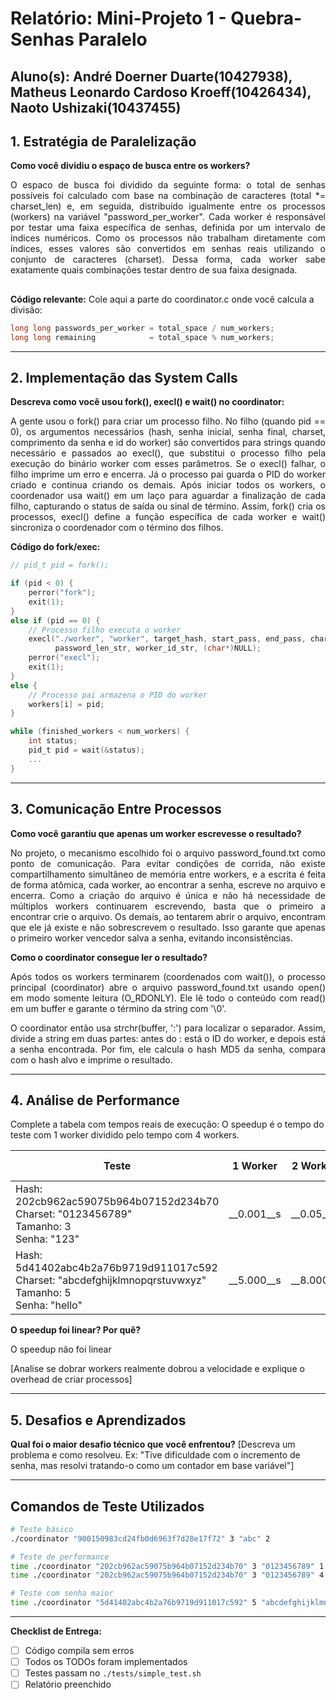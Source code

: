 # Relatório: Mini-Projeto 1 - Quebra-Senhas Paralelo

**Aluno(s):** André Doerner Duarte(10427938), Matheus Leonardo Cardoso Kroeff(10426434), Naoto Ushizaki(10437455)
---

## 1. Estratégia de Paralelização

**Como você dividiu o espaço de busca entre os workers?**

<div align="justify">
  O espaco de busca foi dividido da seguinte forma: o total de senhas possíveis foi calculado com base na combinação de caracteres (total *= charset_len) e, em seguida, distribuído igualmente entre os processos (workers) na variável "password_per_worker". Cada worker é responsável por testar uma faixa específica de senhas, definida por um intervalo de índices numéricos. Como os processos não trabalham diretamente com índices, esses valores são convertidos em senhas reais utilizando o conjunto de caracteres (charset). Dessa forma, cada worker sabe exatamente quais combinações testar dentro de sua faixa designada.
  
</div>

##
  
**Código relevante:** Cole aqui a parte do coordinator.c onde você calcula a divisão:
```c
long long passwords_per_worker = total_space / num_workers;
long long remaining            = total_space % num_workers;

```
---

## 2. Implementação das System Calls

**Descreva como você usou fork(), execl() e wait() no coordinator:**
<div align="justify">
A gente usou o fork() para criar um processo filho. No filho (quando pid == 0), os argumentos necessários (hash, senha inicial, senha final, charset, comprimento da senha e id do worker) são convertidos para strings quando necessário e passados ao execl(), que substitui o processo filho pela execução do binário worker com esses parâmetros. Se o execl() falhar, o filho imprime um erro e encerra. Já o processo pai guarda o PID do worker criado e continua criando os demais. Após iniciar todos os workers, o coordenador usa wait() em um laço para aguardar a finalização de cada filho, capturando o status de saída ou sinal de término. Assim, fork() cria os processos, execl() define a função específica de cada worker e wait() sincroniza o coordenador com o término dos filhos.
</div>

**Código do fork/exec:**
```c
// pid_t pid = fork();

if (pid < 0) {
    perror("fork");
    exit(1);
}
else if (pid == 0) {  
    // Processo filho executa o worker
    execl("./worker", "worker", target_hash, start_pass, end_pass, charset, 
          password_len_str, worker_id_str, (char*)NULL);
    perror("execl");
    exit(1);
}
else {
    // Processo pai armazena o PID do worker
    workers[i] = pid;
}

while (finished_workers < num_workers) {
    int status;
    pid_t pid = wait(&status);
    ...
}
```

---

## 3. Comunicação Entre Processos

**Como você garantiu que apenas um worker escrevesse o resultado?**
<div align="justify">
No projeto, o mecanismo escolhido foi o arquivo password_found.txt como ponto de comunicação. Para evitar condições de corrida, não existe compartilhamento simultâneo de memória entre workers, e a escrita é feita de forma atômica, cada worker, ao encontrar a senha, escreve no arquivo e encerra. Como a criação do arquivo é única e não há necessidade de múltiplos workers continuarem escrevendo, basta que o primeiro a encontrar crie o arquivo. Os demais, ao tentarem abrir o arquivo, encontram que ele já existe e não sobrescrevem o resultado. Isso garante que apenas o primeiro worker vencedor salva a senha, evitando inconsistências.
</div>

**Como o coordinator consegue ler o resultado?**

<div align="justify">
Após todos os workers terminarem (coordenados com wait()), o processo principal (coordinator) abre o arquivo password_found.txt usando open() em modo somente leitura (O_RDONLY). Ele lê todo o conteúdo com read() em um buffer e garante o término da string com '\0'.

O coordinator então usa strchr(buffer, ':') para localizar o separador. Assim, divide a string em duas partes: antes do : está o ID do worker, e depois está a senha encontrada. Por fim, ele calcula o hash MD5 da senha, compara com o hash alvo e imprime o resultado.
</div>

---

## 4. Análise de Performance
Complete a tabela com tempos reais de execução:
O speedup é o tempo do teste com 1 worker dividido pelo tempo com 4 workers.

| Teste | 1 Worker | 2 Workers | 4 Workers | Speedup (4w) |
|-------|----------|-----------|-----------|--------------|
| Hash: 202cb962ac59075b964b07152d234b70<br>Charset: "0123456789"<br>Tamanho: 3<br>Senha: "123" | __0.001__s | __0.05__s | __0.001__s | __1.000__ |
| Hash: 5d41402abc4b2a76b9719d911017c592<br>Charset: "abcdefghijklmnopqrstuvwxyz"<br>Tamanho: 5<br>Senha: "hello" | __5.000__s | __8.000__s | __2.000__s | __0.400__ |

**O speedup foi linear? Por quê?**
  <div align="justify">
  O speedup não foi linear

  </div>
    
[Analise se dobrar workers realmente dobrou a velocidade e explique o overhead de criar processos]

---

## 5. Desafios e Aprendizados
**Qual foi o maior desafio técnico que você enfrentou?**
[Descreva um problema e como resolveu. Ex: "Tive dificuldade com o incremento de senha, mas resolvi tratando-o como um contador em base variável"]

---

## Comandos de Teste Utilizados

```bash
# Teste básico
./coordinator "900150983cd24fb0d6963f7d28e17f72" 3 "abc" 2

# Teste de performance
time ./coordinator "202cb962ac59075b964b07152d234b70" 3 "0123456789" 1
time ./coordinator "202cb962ac59075b964b07152d234b70" 3 "0123456789" 4

# Teste com senha maior
time ./coordinator "5d41402abc4b2a76b9719d911017c592" 5 "abcdefghijklmnopqrstuvwxyz" 4
```
---

**Checklist de Entrega:**
- [ ] Código compila sem erros
- [ ] Todos os TODOs foram implementados
- [ ] Testes passam no `./tests/simple_test.sh`
- [ ] Relatório preenchido
